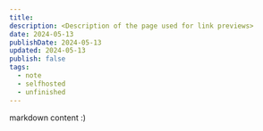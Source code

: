 ```yaml
---
title: 
description: <Description of the page used for link previews>
date: 2024-05-13
publishDate: 2024-05-13
updated: 2024-05-13
publish: false
tags:
  - note
  - selfhosted
  - unfinished
---
```

 
markdown content :)